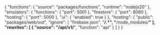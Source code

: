 {
  "functions": {
    "source": "packages/functions",
    "runtime": "nodejs20"
  },
  "emulators": {
    "functions": {
      "port": 5001
    },
    "firestore": {
      "port": 8080
    },
    "hosting": {
      "port": 5000
    },
    "ui": {
      "enabled": true
    }
  },
  "hosting": {
    "public": "packages/web/out",
    "ignore": [
      "firebase.json",
      "**/.*",
      "**/node_modules/**"
    ],
    "rewrites": [
      {
        "source": "/api/v1/**",
        "function": "api"
      }
    ]
  }
}